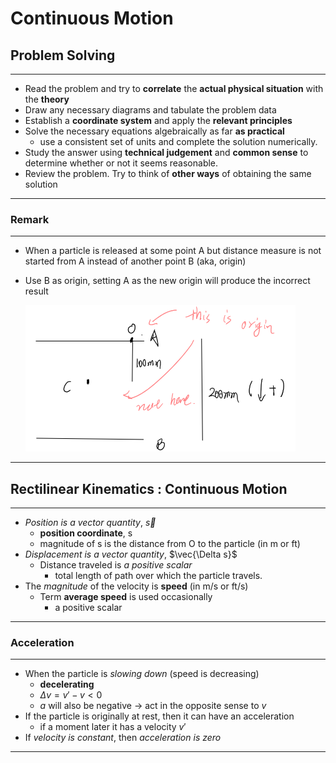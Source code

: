 # Continuous Motion

## Problem Solving

---

- Read the problem and try to **correlate** the **actual physical situation** with the **theory**
- Draw any necessary diagrams and tabulate the problem data
- Establish a **coordinate system** and apply the **relevant principles**
- Solve the necessary equations algebraically as far **as practical**
  - use a consistent set of units and complete the solution numerically.
- Study the answer using **technical judgement** and **common sense** to determine whether or not it seems reasonable.
- Review the problem. Try to think of **other ways** of obtaining the same solution

---

### Remark

---

- When a particle is released at some point A but distance measure is not started from A instead of another point B (aka, origin)

- Use B as origin,  setting A as the new origin will produce the incorrect result

  ![image-20220507130152073](../static/origin-selection.png)


---

## Rectilinear Kinematics : Continuous Motion

---

- *Position is a vector quantity*, $\vec{s}$ 
  - **position coordinate**, s
  - magnitude of s is the distance from O to the particle (in m or ft)
- *Displacement is a vector quantity*, $\vec{\Delta s}$
  - Distance traveled is *a positive scalar*
    - total length of path over which the particle travels.
- The *magnitude* of the velocity is **speed** (in m/s or ft/s)
  - Term **average speed** is used occasionally
    - a positive scalar

---

### Acceleration

---

- When the particle is *slowing down* (speed is decreasing)
  - **decelerating**
  - $\Delta v = v' - v < 0$
  - $a$ will also be negative $\rightarrow$  act in the opposite sense to $v$
- If the particle is originally at rest, then it can have an acceleration
  - if a moment later it has a velocity $v'$
- If *velocity is constant*, then *acceleration is zero*

---